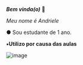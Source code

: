 _**Bem vinda(o)**_ 🌙

_Meu nome é Andriele_

● Sou estudante de 1 ano.

**▪︎Utilizo por causa das aulas**


![]()![image](https://github.com/Andriele-c-o/Andriele-c-o/assets/144145362/8acb892e-bd3d-4bb0-a2bf-8d63b177e395)

